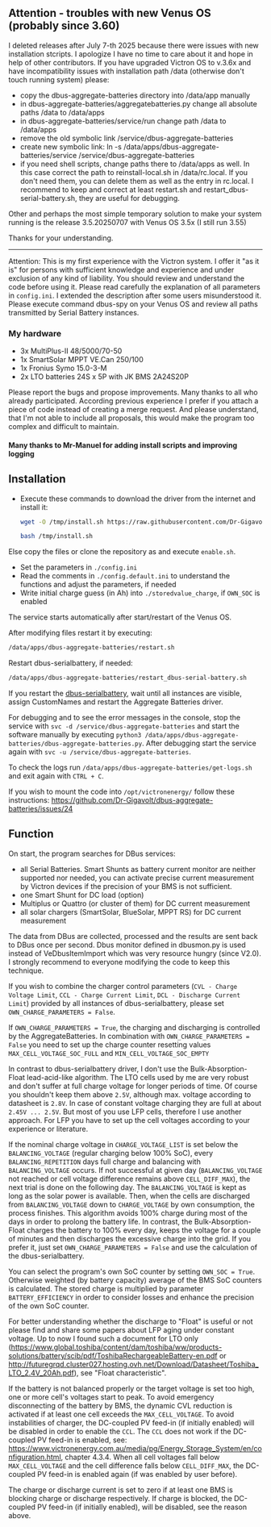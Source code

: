 ## Attention - troubles with new Venus OS (probably since 3.60)

I deleted releases after July 7-th 2025 because there were issues with new installation stcripts. I apologize I have no time to care about it and hope in help of other contributors. If you have upgraded Victron OS to v.3.6x and have incompatibility issues with installation path /data (otherwise don't touch running system) please:

- copy the dbus-aggregate-batteries directory into /data/app manually
- in dbus-aggregate-batteries/aggregatebatteries.py change all absolute paths /data to /data/apps
- in dbus-aggregate-batteries/service/run change path /data to /data/apps
- remove the old symbolic link /service/dbus-aggregate-batteries
- create new symbolic link: ln -s /data/apps/dbus-aggregate-batteries/service /service/dbus-aggregate-batteries
- if you need shell scripts, change paths there to /data/apps as well. In this case correct the path to reinstall-local.sh in /data/rc.local. If you don't need them, you can delete them as well as the entry in rc.local. I recommend to keep and correct at least restart.sh and restart_dbus-serial-battery.sh, they are useful for debugging.

Other and perhaps the most simple temporary solution to make your system running is the release 3.5.20250707 with Venus OS 3.5x (I still run 3.55)

Thanks for your understanding.

-----------------------------------------------------------------------------------------------------------------------------------------------------

Attention: This is my first experience with the Victron system. I offer it "as it is" for persons with sufficient knowledge and experience and under exclusion of any kind of liability. You should review and understand the code before using it. Please read carefully the explanation of all parameters in `config.ini`. I extended the description after some users misunderstood it. Please execute command dbus-spy on your Venus OS and review all paths transmitted by Serial Battery instances.

### My hardware
- 3x MultiPlus-II 48/5000/70-50
- 1x SmartSolar MPPT VE.Can 250/100
- 1x Fronius Symo 15.0-3-M
- 2x LTO batteries 24S x 5P with JK BMS 2A24S20P

Please report the bugs and propose improvements. Many thanks to all who already participated. According previous experience I prefer if you attach a piece of code instead of creating a merge request. And please understand, that I'm not able to include all proposals, this would make the program too complex and difficult to maintain.

#### Many thanks to Mr-Manuel for adding install scripts and improving logging

## Installation
- Execute these commands to download the driver from the internet and install it:
  ```bash
  wget -O /tmp/install.sh https://raw.githubusercontent.com/Dr-Gigavolt/dbus-aggregate-batteries/main/install.sh

  bash /tmp/install.sh
  ```

Else copy the files or clone the repository as and execute `enable.sh`.

- Set the parameters in `./config.ini`
- Read the comments in `./config.default.ini` to understand the functions and adjust the parameters, if needed
- Write initial charge guess (in Ah) into `./storedvalue_charge`, if `OWN_SOC` is enabled

The service starts automatically after start/restart of the Venus OS.

After modifying files restart it by executing:
```bash
/data/apps/dbus-aggregate-batteries/restart.sh
```

Restart dbus-serialbattery, if needed:
```bash
/data/apps/dbus-aggregate-batteries/restart_dbus-serial-battery.sh
```

If you restart the [dbus-serialbattery](https://github.com/mr-manuel/venus-os_dbus-serialbattery), wait until all instances are visible, assign CustomNames and restart the Aggregate Batteries driver.

For debugging and to see the error messages in the console, stop the service with `svc -d /service/dbus-aggregate-batteries` and start the software manually by executing `python3 /data/apps/dbus-aggregate-batteries/dbus-aggregate-batteries.py`.
After debugging start the service again with `svc -u /service/dbus-aggregate-batteries`.

To check the logs run `/data/apps/dbus-aggregate-batteries/get-logs.sh` and exit again with `CTRL + C`.

If you wish to mount the code into `/opt/victronenergy/` follow these instructions:
https://github.com/Dr-Gigavolt/dbus-aggregate-batteries/issues/24

## Function

On start, the program searches for DBus services:
- all Serial Batteries. Smart Shunts as battery current monitor are neither supported nor needed, you can activate precise current measurement by Victron devices if the precision of your BMS is not sufficient.
- one Smart Shunt for DC load (option)
- Multiplus or Quattro (or cluster of them) for DC current measurement
- all solar chargers (SmartSolar, BlueSolar, MPPT RS) for DC current measurement

The data from DBus are collected, processed and the results are sent back to DBus once per second.
Dbus monitor defined in dbusmon.py is used instead of VeDbusItemImport which was very resource hungry (since V2.0). I strongly recommend to everyone modifying the code to keep this technique.

If you wish to combine the charger control parameters (`CVL - Charge Voltage Limit`, `CCL - Charge Current Limit`, `DCL - Discharge Current Limit`) provided by all instances of dbus-serialbattery, please set `OWN_CHARGE_PARAMETERS = False`.

If `OWN_CHARGE_PARAMETERS = True`, the charging and discharging is controlled by the AggregateBatteries.
In combination with `OWN_CHARGE_PARAMETERS = False` you need to set up the charge counter resetting values `MAX_CELL_VOLTAGE_SOC_FULL` and `MIN_CELL_VOLTAGE_SOC_EMPTY`

In contrast to dbus-serialbattery driver, I don't use the Bulk-Absorption-Float lead-acid-like algorithm. The LTO cells used by me are very robust and don't suffer at full charge voltage for longer periods of time. Of course you shouldn't keep them above `2.5V`, although max. voltage according to datasheet is `2.8V`. In case of constant voltage charging they are full at about `2.45V ... 2.5V`. But most of you use LFP cells, therefore I use another approach. For LFP you have to set up the cell voltages according to your experience or literature.

If the nominal charge voltage in `CHARGE_VOLTAGE_LIST` is set below the `BALANCING_VOLTAGE` (regular charging below 100% SoC), every `BALANCING_REPETITION` days full charge and balancing with `BALANCING_VOLTAGE` occurs. If not successful at given day (`BALANCING_VOLTAGE` not reached or cell voltage difference remains above `CELL_DIFF_MAX`), the next trial is done on the following day. The `BALANCING_VOLTAGE` is kept as long as the solar power is available. Then, when the cells are discharged from `BALANCING_VOLTAGE` down to `CHARGE_VOLTAGE` by own consumption, the process finishes. This algorithm avoids 100% charge during most of the days in order to prolong the battery life. In contrast, the Bulk-Absorption-Float charges the battery to 100% every day, keeps the voltage for a couple of minutes and then discharges the excessive charge into the grid. If you prefer it, just set `OWN_CHARGE_PARAMETERS = False` and use the calculation of the dbus-serialbattery.

You can select the program's own SoC counter by setting `OWN_SOC = True`. Otherwise weighted (by battery capacity) average of the BMS SoC counters is calculated. The stored charge is multiplied by parameter `BATTERY_EFFICIENCY` in order to consider losses and enhance the precision of the own SoC counter.

For better understanding whether the discharge to "Float" is useful or not please find and share some papers about LFP aging under constant voltage. Up to now I found such a document for LTO only (https://www.global.toshiba/content/dam/toshiba/ww/products-solutions/battery/scib/pdf/ToshibaRechargeableBattery-en.pdf or http://futuregrqd.cluster027.hosting.ovh.net/Download/Datasheet/Toshiba_LTO_2.4V_20Ah.pdf), see "Float characteristic".

If the battery is not balanced properly or the target voltage is set too high, one or more cell's voltages start to peak. To avoid emergency disconnecting of the battery by BMS, the dynamic CVL reduction is activated if at least one cell exceeds the `MAX_CELL_VOLTAGE`. To avoid instabilities of charger, the DC-coupled PV feed-in (if initially enabled) will be disabled in order to enable the `CCL`. The `CCL` does not work if the DC-coupled PV feed-in is enabled, see: https://www.victronenergy.com.au/media/pg/Energy_Storage_System/en/configuration.html, chapter 4.3.4. When all cell voltages fall below `MAX_CELL_VOLTAGE` and the cell difference falls below `CELL_DIFF_MAX`, the DC-coupled PV feed-in is enabled again (if was enabled by user before).

The charge or discharge current is set to zero if at least one BMS is blocking charge or discharge respectively. If charge is blocked, the DC-coupled PV feed-in (if initially enabled), will be disabled, see the reason above.
